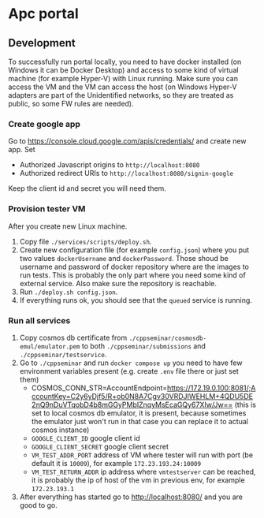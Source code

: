 # Apc portal

## Development

To successfully run portal locally, you need to have docker installed (on Windows it can be Docker Desktop) and access to some kind of virtual machine (for example Hyper-V) with Linux running. Make sure you can access the VM and the VM can access the host (on Windows Hyper-V adapters are part of the Unidentified networks, so they are treated as public, so some FW rules are needed).

### Create google app

Go to <https://console.cloud.google.com/apis/credentials/> and create new app. Set

* Authorized Javascript origins to `http://localhost:8080`
* Authorized redirect URIs to `http://localhost:8080/signin-google`

Keep the client id and secret you will need them.

### Provision tester VM

After you create new Linux machine.

1. Copy file `./services/scripts/deploy.sh`.
2. Create new configuration file (for example `config.json`) where you put two values `dockerUsername` and `dockerPassword`. Those shoud be username and password of docker repository where are the images to run tests. This is probably the only part where you need some kind of external service. Also make sure the repository is reachable.
3. Run `./deploy.sh config.json`.
4. If everything runs ok, you should see that the `queued` service is running.

### Run all services

1. Copy cosmos db certificate from `./cppseminar/cosmosdb-emul/emulator.pem` to both `./cppseminar/submissions` and `./cppseminar/testservice`.
2. Go to `./cppseminar` and run `docker compose up` you need to have few environment variables present (e.g. create `.env` file there or just set them)
   * COSMOS_CONN_STR=AccountEndpoint=https://172.19.0.100:8081/;AccountKey=C2y6yDjf5/R+ob0N8A7Cgv30VRDJIWEHLM+4QDU5DE2nQ9nDuVTqobD4b8mGGyPMbIZnqyMsEcaGQy67XIw/Jw== (this is set to local cosmos db emulator, it is present, because sometimes the emulator just won't run in that case you can replace it to actual cosmos instance)
   * `GOOGLE_CLIENT_ID` google client id
   * `GOOGLE_CLIENT_SECRET` google client secret
   * `VM_TEST_ADDR_PORT` address of VM where tester will run with port (be default it is `10009`), for example `172.23.193.24:10009`
   * `VM_TEST_RETURN_ADDR` ip address where `vmtestserver` can be reached, it is probably the ip of host of the vm in previous env, for example `172.23.193.1`
3. After everything has started go to <http://localhost:8080/> and you are good to go.
